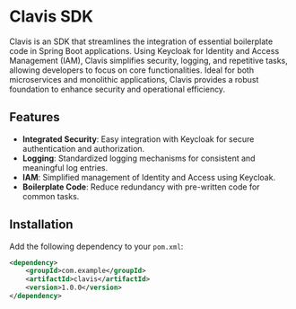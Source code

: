 # Clavis SDK

Clavis is an SDK that streamlines the integration of essential boilerplate code in Spring Boot applications. Using Keycloak for Identity and Access Management (IAM), Clavis simplifies security, logging, and repetitive tasks, allowing developers to focus on core functionalities. Ideal for both microservices and monolithic applications, Clavis provides a robust foundation to enhance security and operational efficiency.

## Features

- **Integrated Security**: Easy integration with Keycloak for secure authentication and authorization.
- **Logging**: Standardized logging mechanisms for consistent and meaningful log entries.
- **IAM**: Simplified management of Identity and Access using Keycloak.
- **Boilerplate Code**: Reduce redundancy with pre-written code for common tasks.

## Installation

Add the following dependency to your `pom.xml`:

```xml
<dependency>
    <groupId>com.example</groupId>
    <artifactId>clavis</artifactId>
    <version>1.0.0</version>
</dependency>
